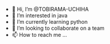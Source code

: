 - 👋 Hi, I’m @TOBIRAMA-UCHIHA
- 👀 I’m interested in java
- 🌱 I’m currently learning python
- 💞️ I’m looking to collaborate on a team
- 📫 How to reach me ...

<!---
TOBIRAMA-UCHIHA/TOBIRAMA-UCHIHA is a ✨ special ✨ repository because its `README.md` (this file) appears on your GitHub profile.
You can click the Preview link to take a look at your changes.
--->
